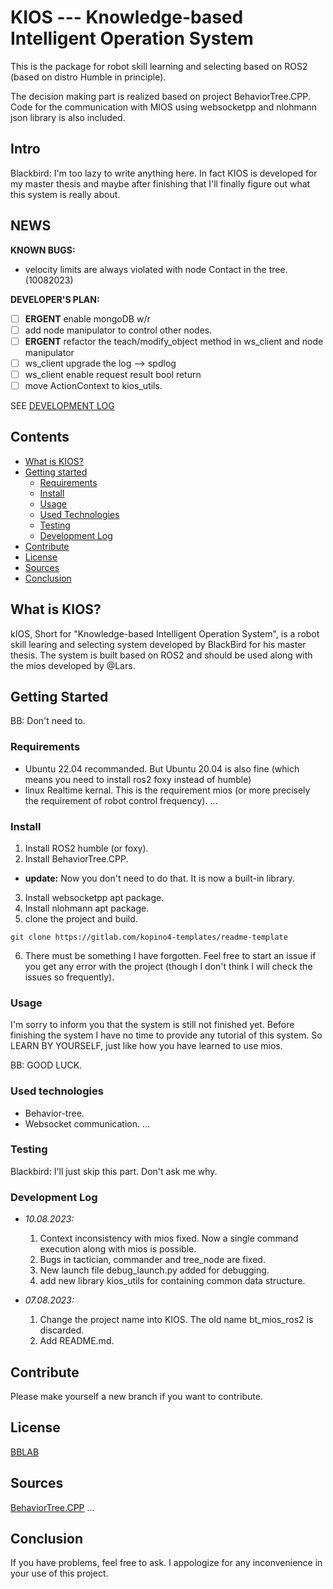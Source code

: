 # KIOS --- Knowledge-based Intelligent Operation System

This is the package for robot skill learning and selecting based on ROS2 (based on distro Humble in principle).

The decision making part is realized based on project BehaviorTree.CPP. Code for the communication with MIOS using websocketpp and nlohmann json library is also included.

## Intro

Blackbird: I'm too lazy to write anything here. In fact KIOS is developed for my master thesis and maybe after finishing that I'll finally figure out what this system is really about.

## NEWS

**KNOWN BUGS:**
- velocity limits are always violated with node Contact in the tree. (10082023)

**DEVELOPER'S PLAN:**
- [ ] **ERGENT** enable mongoDB w/r
- [ ] add node manipulator to control other nodes.
- [ ] **ERGENT** refactor the teach/modify_object method in ws_client and node manipulator
- [ ] ws_client upgrade the log --> spdlog
- [ ] ws_client enable request result bool return 
- [ ] move ActionContext to kios_utils.

SEE [DEVELOPMENT LOG](#development-log)

## Contents

* [What is KIOS?](#what-is-KIOS)
* [Getting started](#getting-started)
  * [Requirements](#requirements)
  * [Install](#install)
  * [Usage](#usage)
  * [Used Technologies](#used-technologies)
  * [Testing](#testing)
  * [Development Log](#development-log)
* [Contribute](#contribute)
* [License](#license)
* [Sources](#sources)
* [Conclusion](#conclusion)

## What is KIOS?

kIOS, Short for "Knowledge-based Intelligent Operation System", is a robot skill learing and selecting system developed by BlackBird for his master thesis. The system is built based on ROS2 and should be used along with the mios developed by @Lars.

## Getting Started

BB: Don't need to.

### Requirements

- Ubuntu 22.04 recommanded. But Ubuntu 20.04 is also fine (which means you need to install ros2 foxy instead of humble)
- linux Realtime kernal. This is the requirement mios (or more precisely the requirement of robot control frequency).
  ...

### Install

1. Install ROS2 humble (or foxy).
2. Install BehaviorTree.CPP.

- **update:** Now you don't need to do that. It is now a built-in library.

3. Install websocketpp apt package.
4. Install nlohmann apt package.
5. clone the project and build.

```
git clone https://gitlab.com/kopino4-templates/readme-template
```

6. There must be something I have forgotten. Feel free to start an issue if you get any error with the project (though I don't think I will check the issues so frequently).

### Usage

I'm sorry to inform you that the system is still not finished yet. Before finishing the system I have no time to provide any tutorial of this system. So LEARN BY YOURSELF, just like how you have learned to use mios.

BB: GOOD LUCK.

### Used technologies

- Behavior-tree.
- Websocket communication.
  ...

### Testing

Blackbird: I'll just skip this part. Don't ask me why.

### Development Log

- *10.08.2023:*
  1. Context inconsistency with mios fixed. Now a single command execution along with mios is possible.
  2. Bugs in tactician, commander and tree_node are fixed.
  3. New launch file debug_launch.py added for debugging.
  4. add new library kios_utils for containing common data structure.

- *07.08.2023:*
  1. Change the project name into KIOS. The old name bt_mios_ros2 is discarded.
  2. Add README.md.

## Contribute

Please make yourself a new branch if you want to contribute.

## License

[BBLAB](https://github.com/ProNeverFake)

## Sources

[BehaviorTree.CPP](https://github.com/BehaviorTree/BehaviorTree.CPP)
...

## Conclusion

If you have problems, feel free to ask. I appologize for any inconvenience in your use of this project.
